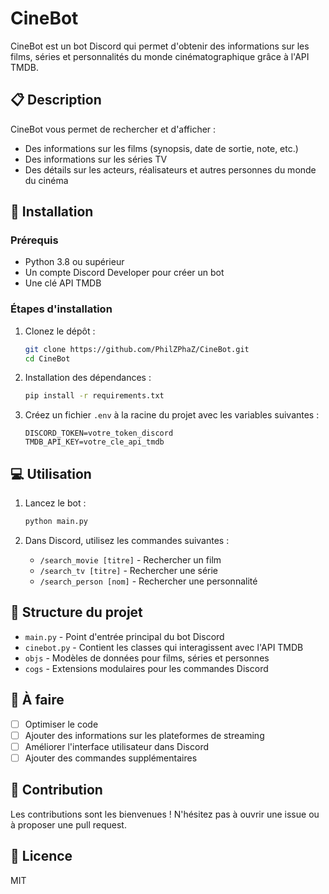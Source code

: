 # CineBot

CineBot est un bot Discord qui permet d'obtenir des informations sur les films, séries et personnalités du monde cinématographique grâce à l'API TMDB.

## 📋 Description

CineBot vous permet de rechercher et d'afficher :

- Des informations sur les films (synopsis, date de sortie, note, etc.)
- Des informations sur les séries TV
- Des détails sur les acteurs, réalisateurs et autres personnes du monde du cinéma

## 🚀 Installation

### Prérequis

- Python 3.8 ou supérieur
- Un compte Discord Developer pour créer un bot
- Une clé API TMDB

### Étapes d'installation

1. Clonez le dépôt :

    ```bash
    git clone https://github.com/PhilZPhaZ/CineBot.git
    cd CineBot
    ```

2. Installation des dépendances :

    ```bash
    pip install -r requirements.txt
    ```

3. Créez un fichier `.env` à la racine du projet avec les variables suivantes :

    ```env
    DISCORD_TOKEN=votre_token_discord
    TMDB_API_KEY=votre_cle_api_tmdb
    ```

## 💻 Utilisation

1. Lancez le bot :

    ```bash
    python main.py
    ```

2. Dans Discord, utilisez les commandes suivantes :

    - `/search_movie [titre]` - Rechercher un film
    - `/search_tv [titre]` - Rechercher une série
    - `/search_person [nom]` - Rechercher une personnalité

## 🧰 Structure du projet

- `main.py` - Point d'entrée principal du bot Discord
- `cinebot.py` - Contient les classes qui interagissent avec l'API TMDB
- `objs` - Modèles de données pour films, séries et personnes
- `cogs` - Extensions modulaires pour les commandes Discord

## 📝 À faire

- [ ] Optimiser le code
- [ ] Ajouter des informations sur les plateformes de streaming
- [ ] Améliorer l'interface utilisateur dans Discord
- [ ] Ajouter des commandes supplémentaires

## 🤝 Contribution

Les contributions sont les bienvenues ! N'hésitez pas à ouvrir une issue ou à proposer une pull request.

## 📄 Licence

MIT
